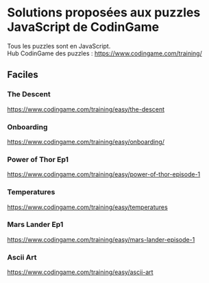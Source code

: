 # Solutions proposées aux puzzles JavaScript de CodinGame

Tous les puzzles sont en JavaScript.  
Hub CodinGame des puzzles : https://www.codingame.com/training/

## Faciles

### The Descent

https://www.codingame.com/training/easy/the-descent

### Onboarding

https://www.codingame.com/training/easy/onboarding/

### Power of Thor Ep1

https://www.codingame.com/training/easy/power-of-thor-episode-1

### Temperatures

https://www.codingame.com/training/easy/temperatures

### Mars Lander Ep1

https://www.codingame.com/training/easy/mars-lander-episode-1

### Ascii Art

https://www.codingame.com/training/easy/ascii-art
